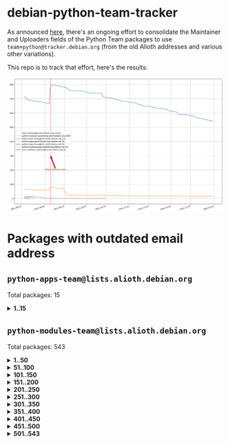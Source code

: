 # debian-python-team-tracker



As announced [here](https://lists.debian.org/debian-python/2021/08/msg00006.html), there's an ongoing effort to consolidate the Maintainer and Uploaders fields of the Python Team packages to use `team+python@tracker.debian.org` (from the old Alioth addresses and various other variations).



This repo is to track that effort, here's the results:



![Python team emails](images/python_team_emails.svg)


# Packages with outdated email address

## `python-apps-team@lists.alioth.debian.org`
Total packages: 15
<details>
<summary><b>1..15</b></summary>


| # | Package | Version |
| --- | --- | --- |
| 1 | [ctop](https://tracker.debian.org/ctop) | 1.0.0-2.1 |
| 2 | [db2twitter](https://tracker.debian.org/db2twitter) | 0.6-1.1 |
| 3 | [dodgy](https://tracker.debian.org/dodgy) | 0.1.9-3 |
| 4 | [etm](https://tracker.debian.org/etm) | 3.2.30-1.1 |
| 5 | [firmware-microbit-micropython](https://tracker.debian.org/firmware-microbit-micropython) | 1.0.1-2 |
| 6 | [freealchemist](https://tracker.debian.org/freealchemist) | 0.5-1.1 |
| 7 | [kanboard-cli](https://tracker.debian.org/kanboard-cli) | 0.0.2-1.1 |
| 8 | [lightyears](https://tracker.debian.org/lightyears) | 1.4-2 |
| 9 | [pipenv](https://tracker.debian.org/pipenv) | 11.9.0-1.1 |
| 10 | [prospector](https://tracker.debian.org/prospector) | 1.1.7-2 |
| 11 | [pybik](https://tracker.debian.org/pybik) | 3.0-3.1 |
| 12 | [retweet](https://tracker.debian.org/retweet) | 0.10-1.1 |
| 13 | [sen](https://tracker.debian.org/sen) | 0.6.1-0.1 |
| 14 | [sinntp](https://tracker.debian.org/sinntp) | 1.6-1.2 |
| 15 | [smem](https://tracker.debian.org/smem) | 1.5-1.1 |
</details>

## `python-modules-team@lists.alioth.debian.org`
Total packages: 543
<details>
<summary><b>1..50</b></summary>


| # | Package | Version |
| --- | --- | --- |
| 1 | [anorack](https://tracker.debian.org/anorack) | 0.2.7-1 |
| 2 | [anosql](https://tracker.debian.org/anosql) | 1.0.1-1 |
| 3 | [appdirs](https://tracker.debian.org/appdirs) | 1.4.4-1 |
| 4 | [asn1crypto](https://tracker.debian.org/asn1crypto) | 1.4.0-1 |
| 5 | [astral](https://tracker.debian.org/astral) | 1.6.1-2 |
| 6 | [authres](https://tracker.debian.org/authres) | 1.2.0-2 |
| 7 | [automat](https://tracker.debian.org/automat) | 20.2.0-1 |
| 8 | [azure-cosmos-table-python](https://tracker.debian.org/azure-cosmos-table-python) | 1.0.5+git20191025-5 |
| 9 | [bdist-nsi](https://tracker.debian.org/bdist-nsi) | 0.1.5-2 |
| 10 | [bernhard](https://tracker.debian.org/bernhard) | 0.2.6-2 |
| 11 | [betamax](https://tracker.debian.org/betamax) | 0.8.1-2 |
| 12 | [bibtexparser](https://tracker.debian.org/bibtexparser) | 1.1.0+ds-3 |
| 13 | [binaryornot](https://tracker.debian.org/binaryornot) | 0.4.4+dfsg-4 |
| 14 | [bitstruct](https://tracker.debian.org/bitstruct) | 8.9.0-1 |
| 15 | [case](https://tracker.debian.org/case) | 1.5.3+dfsg-3 |
| 16 | [cerealizer](https://tracker.debian.org/cerealizer) | 0.8.1-3 |
| 17 | [chardet](https://tracker.debian.org/chardet) | 4.0.0-1 |
| 18 | [chargebee-python](https://tracker.debian.org/chargebee-python) | 1.6.6-1 |
| 19 | [codicefiscale](https://tracker.debian.org/codicefiscale) | 0.9+ds0-2 |
| 20 | [colorclass](https://tracker.debian.org/colorclass) | 2.2.0-2.2 |
| 21 | [colorspacious](https://tracker.debian.org/colorspacious) | 1.1.2-2 |
| 22 | [commonmark](https://tracker.debian.org/commonmark) | 0.9.1-3 |
| 23 | [constantly](https://tracker.debian.org/constantly) | 15.1.0-2 |
| 24 | [contextlib2](https://tracker.debian.org/contextlib2) | 0.6.0.post1-1 |
| 25 | [cookiecutter](https://tracker.debian.org/cookiecutter) | 1.7.3-1 |
| 26 | [coreapi](https://tracker.debian.org/coreapi) | 2.3.3-4 |
| 27 | [coreschema](https://tracker.debian.org/coreschema) | 0.0.4-3 |
| 28 | [cov-core](https://tracker.debian.org/cov-core) | 1.15.0-3 |
| 29 | [cppy](https://tracker.debian.org/cppy) | 1.1.0-2 |
| 30 | [cram](https://tracker.debian.org/cram) | 0.7-4 |
| 31 | [cssutils](https://tracker.debian.org/cssutils) | 1.0.2-3 |
| 32 | [d2to1](https://tracker.debian.org/d2to1) | 0.2.12-2 |
| 33 | [deap](https://tracker.debian.org/deap) | 1.3.1-2 |
| 34 | [debiancontributors](https://tracker.debian.org/debiancontributors) | 0.7.8-2 |
| 35 | [devpi-common](https://tracker.debian.org/devpi-common) | 3.2.2-1.1 |
| 36 | [django-ajax-selects](https://tracker.debian.org/django-ajax-selects) | 1.7.0-3 |
| 37 | [django-bitfield](https://tracker.debian.org/django-bitfield) | 1.9.6-2 |
| 38 | [django-dirtyfields](https://tracker.debian.org/django-dirtyfields) | 1.3.1-2 |
| 39 | [django-downloadview](https://tracker.debian.org/django-downloadview) | 2.1.1-1 |
| 40 | [django-environ](https://tracker.debian.org/django-environ) | 0.4.4-2 |
| 41 | [django-filter](https://tracker.debian.org/django-filter) | 2.4.0-1 |
| 42 | [django-hvad](https://tracker.debian.org/django-hvad) | 1.8.0-1.1 |
| 43 | [django-js-reverse](https://tracker.debian.org/django-js-reverse) | 0.7.3-1.1 |
| 44 | [django-macaddress](https://tracker.debian.org/django-macaddress) | 1.5.0-2 |
| 45 | [django-markupfield](https://tracker.debian.org/django-markupfield) | 2.0.0-1 |
| 46 | [django-memoize](https://tracker.debian.org/django-memoize) | 2.2.0+dfsg-1 |
| 47 | [django-nose](https://tracker.debian.org/django-nose) | 1.4.6-2.1 |
| 48 | [django-notification](https://tracker.debian.org/django-notification) | 1.2.0-3 |
| 49 | [django-pagination](https://tracker.debian.org/django-pagination) | 1.0.7-4 |
| 50 | [django-paintstore](https://tracker.debian.org/django-paintstore) | 0.2-4 |
</details>
<details>
<summary><b>51..100</b></summary>

| # | Package | Version |
| --- | --- | --- |
| 51 | [django-picklefield](https://tracker.debian.org/django-picklefield) | 3.0.1-1 |
| 52 | [django-pipeline](https://tracker.debian.org/django-pipeline) | 1.6.14-3 |
| 53 | [django-q](https://tracker.debian.org/django-q) | 1.2.1-1 |
| 54 | [django-recurrence](https://tracker.debian.org/django-recurrence) | 1.10.3-1 |
| 55 | [django-simple-redis-admin](https://tracker.debian.org/django-simple-redis-admin) | 1.4.0-2 |
| 56 | [django-stronghold](https://tracker.debian.org/django-stronghold) | 0.3.0+debian-2 |
| 57 | [django-webpack-loader](https://tracker.debian.org/django-webpack-loader) | 0.6.0-2 |
| 58 | [django-websocket-redis](https://tracker.debian.org/django-websocket-redis) | 0.4.7-2 |
| 59 | [django-wkhtmltopdf](https://tracker.debian.org/django-wkhtmltopdf) | 3.3.0-1 |
| 60 | [django-xmlrpc](https://tracker.debian.org/django-xmlrpc) | 0.1.8-2 |
| 61 | [djangorestframework-api-key](https://tracker.debian.org/djangorestframework-api-key) | 2.0.0-2 |
| 62 | [dkimpy](https://tracker.debian.org/dkimpy) | 1.0.5-1 |
| 63 | [dnsdiag](https://tracker.debian.org/dnsdiag) | 1.7.0-1.1 |
| 64 | [dockerpty](https://tracker.debian.org/dockerpty) | 0.4.1-2 |
| 65 | [dominate](https://tracker.debian.org/dominate) | 2.3.1-2 |
| 66 | [drf-generators](https://tracker.debian.org/drf-generators) | 0.5.0-1 |
| 67 | [elasticsearch-curator](https://tracker.debian.org/elasticsearch-curator) | 5.8.1-1 |
| 68 | [enum34](https://tracker.debian.org/enum34) | 1.1.6-4 |
| 69 | [enzyme](https://tracker.debian.org/enzyme) | 0.4.1-2 |
| 70 | [exam](https://tracker.debian.org/exam) | 0.10.5-3 |
| 71 | [factory-boy](https://tracker.debian.org/factory-boy) | 2.11.1-3 |
| 72 | [faker](https://tracker.debian.org/faker) | 0.9.3-0.1 |
| 73 | [fakesleep](https://tracker.debian.org/fakesleep) | 0.1-2 |
| 74 | [fastchunking](https://tracker.debian.org/fastchunking) | 0.0.3-2 |
| 75 | [feedgenerator](https://tracker.debian.org/feedgenerator) | 1.9-2 |
| 76 | [flake8-polyfill](https://tracker.debian.org/flake8-polyfill) | 1.0.2-2 |
| 77 | [flask-api](https://tracker.debian.org/flask-api) | 1.1+dfsg-1.1 |
| 78 | [flask-babelex](https://tracker.debian.org/flask-babelex) | 0.9.4-1 |
| 79 | [flask-bcrypt](https://tracker.debian.org/flask-bcrypt) | 0.7.1-2 |
| 80 | [flask-compress](https://tracker.debian.org/flask-compress) | 1.4.0-3 |
| 81 | [flask-gravatar](https://tracker.debian.org/flask-gravatar) | 0.4.2-2 |
| 82 | [flask-htmlmin](https://tracker.debian.org/flask-htmlmin) | 1.3.2-2 |
| 83 | [flask-ldapconn](https://tracker.debian.org/flask-ldapconn) | 0.7.2-1.1 |
| 84 | [flask-limiter](https://tracker.debian.org/flask-limiter) | 1.0.1-2 |
| 85 | [flask-login](https://tracker.debian.org/flask-login) | 0.5.0-1 |
| 86 | [flask-mail](https://tracker.debian.org/flask-mail) | 0.9.1+dfsg1-1.1 |
| 87 | [flask-mongoengine](https://tracker.debian.org/flask-mongoengine) | 0.9.3-4 |
| 88 | [flask-multistatic](https://tracker.debian.org/flask-multistatic) | 1.0-2 |
| 89 | [flask-script](https://tracker.debian.org/flask-script) | 2.0.6-2 |
| 90 | [flask-silk](https://tracker.debian.org/flask-silk) | 0.2-18 |
| 91 | [flask-wtf](https://tracker.debian.org/flask-wtf) | 0.14.3-1 |
| 92 | [flufl.bounce](https://tracker.debian.org/flufl.bounce) | 3.0.1-1 |
| 93 | [flufl.enum](https://tracker.debian.org/flufl.enum) | 4.1.1-3 |
| 94 | [flufl.i18n](https://tracker.debian.org/flufl.i18n) | 3.0.1-1 |
| 95 | [flufl.lock](https://tracker.debian.org/flufl.lock) | 5.0.1-1 |
| 96 | [flufl.password](https://tracker.debian.org/flufl.password) | 1.3-3 |
| 97 | [flufl.testing](https://tracker.debian.org/flufl.testing) | 0.7-2 |
| 98 | [gerritlib](https://tracker.debian.org/gerritlib) | 0.8.0-2 |
| 99 | [gmplot](https://tracker.debian.org/gmplot) | 1.2.0-2 |
| 100 | [gtextfsm](https://tracker.debian.org/gtextfsm) | 1.1.0-2 |
</details>
<details>
<summary><b>101..150</b></summary>

| # | Package | Version |
| --- | --- | --- |
| 101 | [gtts](https://tracker.debian.org/gtts) | 2.0.3-1 |
| 102 | [gtts-token](https://tracker.debian.org/gtts-token) | 1.1.3-1 |
| 103 | [guzzle-sphinx-theme](https://tracker.debian.org/guzzle-sphinx-theme) | 0.7.11-5 |
| 104 | [hachoir](https://tracker.debian.org/hachoir) | 3.1.0+dfsg-3 |
| 105 | [haproxy-log-analysis](https://tracker.debian.org/haproxy-log-analysis) | 2.0~b0-2 |
| 106 | [heapdict](https://tracker.debian.org/heapdict) | 1.0.1-1 |
| 107 | [hiro](https://tracker.debian.org/hiro) | 0.5-2 |
| 108 | [hypothesis-auto](https://tracker.debian.org/hypothesis-auto) | 1.1.4-2 |
| 109 | [importmagic](https://tracker.debian.org/importmagic) | 0.1.7-2 |
| 110 | [inflection](https://tracker.debian.org/inflection) | 0.3.1-2 |
| 111 | [jpylyzer](https://tracker.debian.org/jpylyzer) | 2.0.0-3 |
| 112 | [json-tricks](https://tracker.debian.org/json-tricks) | 3.11.0-2 |
| 113 | [jsonhyperschema-codec](https://tracker.debian.org/jsonhyperschema-codec) | 1.0.3-2 |
| 114 | [junos-eznc](https://tracker.debian.org/junos-eznc) | 2.1.7-3 |
| 115 | [jupyter-sphinx-theme](https://tracker.debian.org/jupyter-sphinx-theme) | 0.0.6+ds1-10 |
| 116 | [kitchen](https://tracker.debian.org/kitchen) | 1.2.6-2 |
| 117 | [kivy](https://tracker.debian.org/kivy) | 1.11.0-2 |
| 118 | [lazr.delegates](https://tracker.debian.org/lazr.delegates) | 2.0.3-2 |
| 119 | [lazr.smtptest](https://tracker.debian.org/lazr.smtptest) | 2.0.3-2 |
| 120 | [lexicon](https://tracker.debian.org/lexicon) | 3.3.17-1 |
| 121 | [libthumbor](https://tracker.debian.org/libthumbor) | 1.3.3-2 |
| 122 | [logilab-constraint](https://tracker.debian.org/logilab-constraint) | 0.6.0-2 |
| 123 | [mako](https://tracker.debian.org/mako) | 1.1.3+ds1-2 |
| 124 | [manuel](https://tracker.debian.org/manuel) | 1.10.1-2 |
| 125 | [mercurial-extension-utils](https://tracker.debian.org/mercurial-extension-utils) | 1.5.1-3 |
| 126 | [mercurial-keyring](https://tracker.debian.org/mercurial-keyring) | 1.3.1-3 |
| 127 | [milksnake](https://tracker.debian.org/milksnake) | 0.1.5-1 |
| 128 | [mimerender](https://tracker.debian.org/mimerender) | 0.6.0-2 |
| 129 | [mmllib](https://tracker.debian.org/mmllib) | 0.3.0.post1-2 |
| 130 | [mockldap](https://tracker.debian.org/mockldap) | 0.3.0-4 |
| 131 | [modernize](https://tracker.debian.org/modernize) | 0.7-2 |
| 132 | [moksha.common](https://tracker.debian.org/moksha.common) | 1.2.5-4 |
| 133 | [mrtparse](https://tracker.debian.org/mrtparse) | 1.6-2 |
| 134 | [musicbrainzngs](https://tracker.debian.org/musicbrainzngs) | 0.7.1-2 |
| 135 | [mutagen](https://tracker.debian.org/mutagen) | 1.45.1-2 |
| 136 | [mwic](https://tracker.debian.org/mwic) | 0.7.8-1 |
| 137 | [mysql-connector-python](https://tracker.debian.org/mysql-connector-python) | 8.0.15-2 |
| 138 | [nb2plots](https://tracker.debian.org/nb2plots) | 0.6-2 |
| 139 | [netmiko](https://tracker.debian.org/netmiko) | 2.4.2-1 |
| 140 | [networkx](https://tracker.debian.org/networkx) | 2.5+ds-2 |
| 141 | [nose2](https://tracker.debian.org/nose2) | 0.9.2-1 |
| 142 | [nose2-cov](https://tracker.debian.org/nose2-cov) | 1.0a4-3 |
| 143 | [ntplib](https://tracker.debian.org/ntplib) | 0.3.3-2 |
| 144 | [numpy-stl](https://tracker.debian.org/numpy-stl) | 2.9.0-1 |
| 145 | [numpydoc](https://tracker.debian.org/numpydoc) | 1.1.0-3 |
| 146 | [obsub](https://tracker.debian.org/obsub) | 0.2-4 |
| 147 | [okasha](https://tracker.debian.org/okasha) | 0.2.4-4 |
| 148 | [overpass](https://tracker.debian.org/overpass) | 0.7-1 |
| 149 | [pastescript](https://tracker.debian.org/pastescript) | 2.0.2-4 |
| 150 | [pep8](https://tracker.debian.org/pep8) | 1.7.1-9 |
</details>
<details>
<summary><b>151..200</b></summary>

| # | Package | Version |
| --- | --- | --- |
| 151 | [pep8-naming](https://tracker.debian.org/pep8-naming) | 0.10.0-1 |
| 152 | [pg8000](https://tracker.debian.org/pg8000) | 1.10.6-2 |
| 153 | [pidcat](https://tracker.debian.org/pidcat) | 2.1.0-4 |
| 154 | [pilkit](https://tracker.debian.org/pilkit) | 2.0-3 |
| 155 | [plastex](https://tracker.debian.org/plastex) | 2.1-2 |
| 156 | [portio](https://tracker.debian.org/portio) | 0.5-4 |
| 157 | [power](https://tracker.debian.org/power) | 1.4+dfsg-4 |
| 158 | [pprintpp](https://tracker.debian.org/pprintpp) | 0.4.0-2 |
| 159 | [preggy](https://tracker.debian.org/preggy) | 1.4.4-1 |
| 160 | [prettytable](https://tracker.debian.org/prettytable) | 0.7.2-5 |
| 161 | [ptable](https://tracker.debian.org/ptable) | 0.9.2-2 |
| 162 | [py-radix](https://tracker.debian.org/py-radix) | 0.10.0-3 |
| 163 | [py3dns](https://tracker.debian.org/py3dns) | 3.2.1-1 |
| 164 | [pyasn1](https://tracker.debian.org/pyasn1) | 0.4.8-1 |
| 165 | [pybindgen](https://tracker.debian.org/pybindgen) | 0.20.0+dfsg1-2 |
| 166 | [pycallgraph](https://tracker.debian.org/pycallgraph) | 1.1.3-1.2 |
| 167 | [pyclamd](https://tracker.debian.org/pyclamd) | 0.4.0-2 |
| 168 | [pycodestyle](https://tracker.debian.org/pycodestyle) | 2.6.0-1 |
| 169 | [pycxx](https://tracker.debian.org/pycxx) | 7.1.4-0.2 |
| 170 | [pydbus](https://tracker.debian.org/pydbus) | 0.6.0-4 |
| 171 | [pydenticon](https://tracker.debian.org/pydenticon) | 0.3.1-2 |
| 172 | [pydispatcher](https://tracker.debian.org/pydispatcher) | 2.0.5-2 |
| 173 | [pydle](https://tracker.debian.org/pydle) | 0.9.4-2 |
| 174 | [pyeapi](https://tracker.debian.org/pyeapi) | 0.8.1-2 |
| 175 | [pyee](https://tracker.debian.org/pyee) | 7.0.2-1 |
| 176 | [pyenchant](https://tracker.debian.org/pyenchant) | 3.2.0-1 |
| 177 | [pyfg](https://tracker.debian.org/pyfg) | 0.50-2 |
| 178 | [pyfiglet](https://tracker.debian.org/pyfiglet) | 0.8.0+dfsg-1 |
| 179 | [pyfribidi](https://tracker.debian.org/pyfribidi) | 0.12.0+repack-7 |
| 180 | [pygeoif](https://tracker.debian.org/pygeoif) | 0.7-2 |
| 181 | [pygtail](https://tracker.debian.org/pygtail) | 0.6.1-2 |
| 182 | [pygtkspellcheck](https://tracker.debian.org/pygtkspellcheck) | 4.0.5-2 |
| 183 | [pyinotify](https://tracker.debian.org/pyinotify) | 0.9.6-1.3 |
| 184 | [pyiosxr](https://tracker.debian.org/pyiosxr) | 0.52-1.1 |
| 185 | [pyjavaproperties](https://tracker.debian.org/pyjavaproperties) | 0.7-2 |
| 186 | [pyjokes](https://tracker.debian.org/pyjokes) | 0.5.0-3 |
| 187 | [pykcs11](https://tracker.debian.org/pykcs11) | 1.5.10-1 |
| 188 | [pylama](https://tracker.debian.org/pylama) | 7.4.3-3 |
| 189 | [pylibmc](https://tracker.debian.org/pylibmc) | 1.5.2-3 |
| 190 | [pylint-celery](https://tracker.debian.org/pylint-celery) | 0.3-5 |
| 191 | [pylint-common](https://tracker.debian.org/pylint-common) | 0.2.5-4 |
| 192 | [pylint-django](https://tracker.debian.org/pylint-django) | 2.0.13-1 |
| 193 | [pylint-flask](https://tracker.debian.org/pylint-flask) | 0.5-4 |
| 194 | [pylint-plugin-utils](https://tracker.debian.org/pylint-plugin-utils) | 0.6-1 |
| 195 | [pymacs](https://tracker.debian.org/pymacs) | 0.25-3 |
| 196 | [pymodbus](https://tracker.debian.org/pymodbus) | 2.1.0+dfsg-2 |
| 197 | [pynag](https://tracker.debian.org/pynag) | 1.1.2+dfsg-2 |
| 198 | [pynliner](https://tracker.debian.org/pynliner) | 0.8.0-2 |
| 199 | [pyopengl](https://tracker.debian.org/pyopengl) | 3.1.5+dfsg-1 |
| 200 | [pyparsing](https://tracker.debian.org/pyparsing) | 2.4.7-1 |
</details>
<details>
<summary><b>201..250</b></summary>

| # | Package | Version |
| --- | --- | --- |
| 201 | [pyprind](https://tracker.debian.org/pyprind) | 2.11.2-2 |
| 202 | [pyquery](https://tracker.debian.org/pyquery) | 1.2.9-4 |
| 203 | [pyrad](https://tracker.debian.org/pyrad) | 2.1-2 |
| 204 | [pyrsistent](https://tracker.debian.org/pyrsistent) | 0.15.5-1 |
| 205 | [pysimplesoap](https://tracker.debian.org/pysimplesoap) | 1.16.2-3 |
| 206 | [pysmi](https://tracker.debian.org/pysmi) | 0.3.2-2 |
| 207 | [pysodium](https://tracker.debian.org/pysodium) | 0.7.0-2 |
| 208 | [pyspf](https://tracker.debian.org/pyspf) | 2.0.14-2 |
| 209 | [pysrt](https://tracker.debian.org/pysrt) | 1.0.1-2 |
| 210 | [pyssim](https://tracker.debian.org/pyssim) | 0.2-2 |
| 211 | [pytaglib](https://tracker.debian.org/pytaglib) | 0.3.6+dfsg-2 |
| 212 | [pytds](https://tracker.debian.org/pytds) | 1.10.0-1 |
| 213 | [pytest-arraydiff](https://tracker.debian.org/pytest-arraydiff) | 0.3-1 |
| 214 | [pytest-bdd](https://tracker.debian.org/pytest-bdd) | 3.2.1-1 |
| 215 | [pytest-cookies](https://tracker.debian.org/pytest-cookies) | 0.4.0-1 |
| 216 | [pytest-django](https://tracker.debian.org/pytest-django) | 3.5.1-1 |
| 217 | [pytest-expect](https://tracker.debian.org/pytest-expect) | 1.1.0-2 |
| 218 | [pytest-httpbin](https://tracker.debian.org/pytest-httpbin) | 1.0.0-2 |
| 219 | [pytest-instafail](https://tracker.debian.org/pytest-instafail) | 0.4.2-1 |
| 220 | [pytest-remotedata](https://tracker.debian.org/pytest-remotedata) | 0.3.2-1 |
| 221 | [pytest-runner](https://tracker.debian.org/pytest-runner) | 2.11.1-1.2 |
| 222 | [pytest-sugar](https://tracker.debian.org/pytest-sugar) | 0.9.4-1 |
| 223 | [pytest-tornado](https://tracker.debian.org/pytest-tornado) | 0.8.1-1 |
| 224 | [pytest-vcr](https://tracker.debian.org/pytest-vcr) | 1.0.2-2 |
| 225 | [python-activipy](https://tracker.debian.org/python-activipy) | 0.1-7 |
| 226 | [python-adal](https://tracker.debian.org/python-adal) | 1.2.2-1 |
| 227 | [python-aiohttp-session](https://tracker.debian.org/python-aiohttp-session) | 2.9.0-2 |
| 228 | [python-aioinflux](https://tracker.debian.org/python-aioinflux) | 0.9.0-2 |
| 229 | [python-aiomeasures](https://tracker.debian.org/python-aiomeasures) | 0.5.14-3 |
| 230 | [python-amqplib](https://tracker.debian.org/python-amqplib) | 1.0.2-2 |
| 231 | [python-apptools](https://tracker.debian.org/python-apptools) | 4.5.0-1.1 |
| 232 | [python-aptly](https://tracker.debian.org/python-aptly) | 0.12.10-2 |
| 233 | [python-args](https://tracker.debian.org/python-args) | 0.1.0-3 |
| 234 | [python-arpy](https://tracker.debian.org/python-arpy) | 1.1.1-4 |
| 235 | [python-astor](https://tracker.debian.org/python-astor) | 0.8.1-1 |
| 236 | [python-base58](https://tracker.debian.org/python-base58) | 1.0.3-1.1 |
| 237 | [python-bcdoc](https://tracker.debian.org/python-bcdoc) | 0.16.0-2 |
| 238 | [python-bioblend](https://tracker.debian.org/python-bioblend) | 0.7.0-3 |
| 239 | [python-bitbucket-api](https://tracker.debian.org/python-bitbucket-api) | 0.5.0-3 |
| 240 | [python-box](https://tracker.debian.org/python-box) | 3.4.6-2 |
| 241 | [python-btrees](https://tracker.debian.org/python-btrees) | 4.3.1-2 |
| 242 | [python-cachecontrol](https://tracker.debian.org/python-cachecontrol) | 0.12.6-1 |
| 243 | [python-can](https://tracker.debian.org/python-can) | 3.3.2.final~github-2 |
| 244 | [python-cement](https://tracker.debian.org/python-cement) | 2.10.0-2 |
| 245 | [python-cerberus](https://tracker.debian.org/python-cerberus) | 1.3.2-1 |
| 246 | [python-click-log](https://tracker.debian.org/python-click-log) | 0.2.1-2 |
| 247 | [python-clint](https://tracker.debian.org/python-clint) | 0.5.1-3 |
| 248 | [python-cluster](https://tracker.debian.org/python-cluster) | 1.3.3-3 |
| 249 | [python-cmarkgfm](https://tracker.debian.org/python-cmarkgfm) | 0.4.2-1 |
| 250 | [python-coloredlogs](https://tracker.debian.org/python-coloredlogs) | 7.3-2 |
</details>
<details>
<summary><b>251..300</b></summary>

| # | Package | Version |
| --- | --- | --- |
| 251 | [python-colour](https://tracker.debian.org/python-colour) | 0.1.5-2 |
| 252 | [python-consul](https://tracker.debian.org/python-consul) | 0.7.1-1.1 |
| 253 | [python-cookies](https://tracker.debian.org/python-cookies) | 2.2.1-3 |
| 254 | [python-cpuinfo](https://tracker.debian.org/python-cpuinfo) | 5.0.0-2 |
| 255 | [python-crcmod](https://tracker.debian.org/python-crcmod) | 1.7+dfsg-2 |
| 256 | [python-cs](https://tracker.debian.org/python-cs) | 2.7.1-1 |
| 257 | [python-dbfread](https://tracker.debian.org/python-dbfread) | 2.0.7-3 |
| 258 | [python-decorator](https://tracker.debian.org/python-decorator) | 4.4.2-2 |
| 259 | [python-demjson](https://tracker.debian.org/python-demjson) | 2.2.4-5 |
| 260 | [python-diaspy](https://tracker.debian.org/python-diaspy) | 0.6.0-2 |
| 261 | [python-dict2xml](https://tracker.debian.org/python-dict2xml) | 1.7.0-1 |
| 262 | [python-dictobj](https://tracker.debian.org/python-dictobj) | 0.4-4 |
| 263 | [python-distro](https://tracker.debian.org/python-distro) | 1.5.0-1 |
| 264 | [python-distutils-extra](https://tracker.debian.org/python-distutils-extra) | 2.45 |
| 265 | [python-django-casclient](https://tracker.debian.org/python-django-casclient) | 1.5.3-1 |
| 266 | [python-django-dbconn-retry](https://tracker.debian.org/python-django-dbconn-retry) | 0.1.5-1.1 |
| 267 | [python-django-etcd-settings](https://tracker.debian.org/python-django-etcd-settings) | 0.1.13+dfsg-3 |
| 268 | [python-django-gravatar2](https://tracker.debian.org/python-django-gravatar2) | 1.4.4-2 |
| 269 | [python-django-jsonfield](https://tracker.debian.org/python-django-jsonfield) | 1.4.0-2 |
| 270 | [python-django-push-notifications](https://tracker.debian.org/python-django-push-notifications) | 1.4.1-1 |
| 271 | [python-django-simple-history](https://tracker.debian.org/python-django-simple-history) | 2.7.0-1.1 |
| 272 | [python-django-split-settings](https://tracker.debian.org/python-django-split-settings) | 0.3.0-2 |
| 273 | [python-doubleratchet](https://tracker.debian.org/python-doubleratchet) | 0.6.0-2 |
| 274 | [python-dpkt](https://tracker.debian.org/python-dpkt) | 1.9.2-2 |
| 275 | [python-easywebdav](https://tracker.debian.org/python-easywebdav) | 1.2.0-8 |
| 276 | [python-envisage](https://tracker.debian.org/python-envisage) | 4.9.0-2.1 |
| 277 | [python-envparse](https://tracker.debian.org/python-envparse) | 0.2.0-2 |
| 278 | [python-envs](https://tracker.debian.org/python-envs) | 1.2.6-1.1 |
| 279 | [python-epc](https://tracker.debian.org/python-epc) | 0.0.5-3 |
| 280 | [python-etcd](https://tracker.debian.org/python-etcd) | 0.4.5-2 |
| 281 | [python-ethtool](https://tracker.debian.org/python-ethtool) | 0.14-3 |
| 282 | [python-ewmh](https://tracker.debian.org/python-ewmh) | 0.1.6-2 |
| 283 | [python-exotel](https://tracker.debian.org/python-exotel) | 0.1.5-2 |
| 284 | [python-feather-format](https://tracker.debian.org/python-feather-format) | 0.3.1+dfsg1-4 |
| 285 | [python-flaky](https://tracker.debian.org/python-flaky) | 3.7.0-1 |
| 286 | [python-flask-marshmallow](https://tracker.debian.org/python-flask-marshmallow) | 0.10.1-4 |
| 287 | [python-flask-seeder](https://tracker.debian.org/python-flask-seeder) | 0.1~a2-2 |
| 288 | [python-genty](https://tracker.debian.org/python-genty) | 1.3.2-1 |
| 289 | [python-geoip](https://tracker.debian.org/python-geoip) | 1.3.2-3 |
| 290 | [python-geoip2](https://tracker.debian.org/python-geoip2) | 2.9.0+dfsg1-2 |
| 291 | [python-gflags](https://tracker.debian.org/python-gflags) | 1.5.1-7 |
| 292 | [python-glob2](https://tracker.debian.org/python-glob2) | 0.5-3 |
| 293 | [python-hashids](https://tracker.debian.org/python-hashids) | 1.3.1-1 |
| 294 | [python-hidapi](https://tracker.debian.org/python-hidapi) | 0.9.0.post3-2 |
| 295 | [python-hiredis](https://tracker.debian.org/python-hiredis) | 1.0.1-1 |
| 296 | [python-hpilo](https://tracker.debian.org/python-hpilo) | 4.3-3 |
| 297 | [python-html2text](https://tracker.debian.org/python-html2text) | 2020.1.16-1 |
| 298 | [python-http-parser](https://tracker.debian.org/python-http-parser) | 0.9.0-1 |
| 299 | [python-httptools](https://tracker.debian.org/python-httptools) | 0.1.1-1 |
| 300 | [python-icalendar](https://tracker.debian.org/python-icalendar) | 4.0.3-4 |
</details>
<details>
<summary><b>301..350</b></summary>

| # | Package | Version |
| --- | --- | --- |
| 301 | [python-idna](https://tracker.debian.org/python-idna) | 2.10-1 |
| 302 | [python-iniparse](https://tracker.debian.org/python-iniparse) | 0.4-3 |
| 303 | [python-ipaddr](https://tracker.debian.org/python-ipaddr) | 2.2.0-4 |
| 304 | [python-ipaddress](https://tracker.debian.org/python-ipaddress) | 1.0.23-1 |
| 305 | [python-ipfix](https://tracker.debian.org/python-ipfix) | 0.9.7-2 |
| 306 | [python-irodsclient](https://tracker.debian.org/python-irodsclient) | 0.8.1-2 |
| 307 | [python-isc-dhcp-leases](https://tracker.debian.org/python-isc-dhcp-leases) | 0.9.1-2 |
| 308 | [python-iso3166](https://tracker.debian.org/python-iso3166) | 0.8.git20170319-2 |
| 309 | [python-isoweek](https://tracker.debian.org/python-isoweek) | 1.3.3-3 |
| 310 | [python-jmespath](https://tracker.debian.org/python-jmespath) | 0.10.0-1 |
| 311 | [python-jsonrpc](https://tracker.debian.org/python-jsonrpc) | 1.13.0-1 |
| 312 | [python-junit-xml](https://tracker.debian.org/python-junit-xml) | 1.9-1 |
| 313 | [python-kanboard](https://tracker.debian.org/python-kanboard) | 1.0.1-1.1 |
| 314 | [python-langdetect](https://tracker.debian.org/python-langdetect) | 1.0.7-4 |
| 315 | [python-ldap](https://tracker.debian.org/python-ldap) | 3.2.0-4 |
| 316 | [python-ldapdomaindump](https://tracker.debian.org/python-ldapdomaindump) | 0.9.3-1 |
| 317 | [python-libguess](https://tracker.debian.org/python-libguess) | 1.1-4 |
| 318 | [python-logfury](https://tracker.debian.org/python-logfury) | 0.1.2-4 |
| 319 | [python-lupa](https://tracker.debian.org/python-lupa) | 1.9+dfsg-1 |
| 320 | [python-mailer](https://tracker.debian.org/python-mailer) | 0.8.1-4 |
| 321 | [python-mastodon](https://tracker.debian.org/python-mastodon) | 1.5.1-1 |
| 322 | [python-mccabe](https://tracker.debian.org/python-mccabe) | 0.6.1-3 |
| 323 | [python-measurement](https://tracker.debian.org/python-measurement) | 2.0.1-2 |
| 324 | [python-meld3](https://tracker.debian.org/python-meld3) | 1.0.2-3 |
| 325 | [python-mnemonic](https://tracker.debian.org/python-mnemonic) | 0.19-1 |
| 326 | [python-model-mommy](https://tracker.debian.org/python-model-mommy) | 1.6.0-2 |
| 327 | [python-morris](https://tracker.debian.org/python-morris) | 1.2-2 |
| 328 | [python-mpegdash](https://tracker.debian.org/python-mpegdash) | 0.2.0-1 |
| 329 | [python-msrestazure](https://tracker.debian.org/python-msrestazure) | 0.6.2-1 |
| 330 | [python-multidict](https://tracker.debian.org/python-multidict) | 5.1.0-1 |
| 331 | [python-munch](https://tracker.debian.org/python-munch) | 2.3.2-2 |
| 332 | [python-murmurhash](https://tracker.debian.org/python-murmurhash) | 1.0.2-1 |
| 333 | [python-nacl](https://tracker.debian.org/python-nacl) | 1.4.0-1 |
| 334 | [python-nine](https://tracker.debian.org/python-nine) | 1.1.0-1 |
| 335 | [python-noise](https://tracker.debian.org/python-noise) | 1.2.3-3 |
| 336 | [python-notify2](https://tracker.debian.org/python-notify2) | 0.3-4 |
| 337 | [python-ntlm-auth](https://tracker.debian.org/python-ntlm-auth) | 1.4.0-1 |
| 338 | [python-oauth](https://tracker.debian.org/python-oauth) | 1.0.1-6 |
| 339 | [python-offtrac](https://tracker.debian.org/python-offtrac) | 0.1.0-2.1 |
| 340 | [python-opcua](https://tracker.debian.org/python-opcua) | 0.98.11-1 |
| 341 | [python-openid-cla](https://tracker.debian.org/python-openid-cla) | 1.2-2 |
| 342 | [python-openid-teams](https://tracker.debian.org/python-openid-teams) | 1.2-2 |
| 343 | [python-openidc-client](https://tracker.debian.org/python-openidc-client) | 0.6.0-1.1 |
| 344 | [python-opentimestamps](https://tracker.debian.org/python-opentimestamps) | 0.4.1-1 |
| 345 | [python-padme](https://tracker.debian.org/python-padme) | 1.1.1-3 |
| 346 | [python-pampy](https://tracker.debian.org/python-pampy) | 1.8.4-2 |
| 347 | [python-path-and-address](https://tracker.debian.org/python-path-and-address) | 2.0.1-2 |
| 348 | [python-pathtools](https://tracker.debian.org/python-pathtools) | 0.1.2-4 |
| 349 | [python-paypal](https://tracker.debian.org/python-paypal) | 1.2.5-3 |
| 350 | [python-peakutils](https://tracker.debian.org/python-peakutils) | 1.3.3+ds-2 |
</details>
<details>
<summary><b>351..400</b></summary>

| # | Package | Version |
| --- | --- | --- |
| 351 | [python-pem](https://tracker.debian.org/python-pem) | 19.1.0-1 |
| 352 | [python-persistent](https://tracker.debian.org/python-persistent) | 4.6.4-0.2 |
| 353 | [python-pex](https://tracker.debian.org/python-pex) | 1.1.14-3.1 |
| 354 | [python-pgpdump](https://tracker.debian.org/python-pgpdump) | 1.5-2 |
| 355 | [python-pgspecial](https://tracker.debian.org/python-pgspecial) | 1.11.10+dfsg1-1 |
| 356 | [python-phonenumbers](https://tracker.debian.org/python-phonenumbers) | 8.12.1-1 |
| 357 | [python-picklable-itertools](https://tracker.debian.org/python-picklable-itertools) | 0.1.1-3 |
| 358 | [python-plaster](https://tracker.debian.org/python-plaster) | 1.0-2 |
| 359 | [python-plaster-pastedeploy](https://tracker.debian.org/python-plaster-pastedeploy) | 0.5-3 |
| 360 | [python-prctl](https://tracker.debian.org/python-prctl) | 1.7-2 |
| 361 | [python-preshed](https://tracker.debian.org/python-preshed) | 3.0.2-1 |
| 362 | [python-pretend](https://tracker.debian.org/python-pretend) | 1.0.9-1 |
| 363 | [python-prettylog](https://tracker.debian.org/python-prettylog) | 0.1.0-2 |
| 364 | [python-priority](https://tracker.debian.org/python-priority) | 1.3.0-3 |
| 365 | [python-progress](https://tracker.debian.org/python-progress) | 1.5-1 |
| 366 | [python-progressbar](https://tracker.debian.org/python-progressbar) | 2.5-2 |
| 367 | [python-pskc](https://tracker.debian.org/python-pskc) | 1.1-3 |
| 368 | [python-publicsuffix2](https://tracker.debian.org/python-publicsuffix2) | 2.20191221-2 |
| 369 | [python-py-zipkin](https://tracker.debian.org/python-py-zipkin) | 0.15.0-1.1 |
| 370 | [python-pyasn1-modules](https://tracker.debian.org/python-pyasn1-modules) | 0.2.1-1 |
| 371 | [python-pyface](https://tracker.debian.org/python-pyface) | 6.1.2-2 |
| 372 | [python-pyftpdlib](https://tracker.debian.org/python-pyftpdlib) | 1.5.4-2 |
| 373 | [python-pygerrit2](https://tracker.debian.org/python-pygerrit2) | 2.0.4-2 |
| 374 | [python-pypump](https://tracker.debian.org/python-pypump) | 0.7-3 |
| 375 | [python-pysnmp4-apps](https://tracker.debian.org/python-pysnmp4-apps) | 0.3.2-2.2 |
| 376 | [python-pysnmp4-mibs](https://tracker.debian.org/python-pysnmp4-mibs) | 0.1.3-3 |
| 377 | [python-pytest-benchmark](https://tracker.debian.org/python-pytest-benchmark) | 3.2.2-2 |
| 378 | [python-pyvmomi](https://tracker.debian.org/python-pyvmomi) | 6.7.1-3 |
| 379 | [python-qtpy](https://tracker.debian.org/python-qtpy) | 1.9.0-3 |
| 380 | [python-rarfile](https://tracker.debian.org/python-rarfile) | 3.1-1 |
| 381 | [python-ratelimiter](https://tracker.debian.org/python-ratelimiter) | 1.2.0.post0-1 |
| 382 | [python-redisearch-py](https://tracker.debian.org/python-redisearch-py) | 1.0.0-1 |
| 383 | [python-releases](https://tracker.debian.org/python-releases) | 1.6.3-1 |
| 384 | [python-repoze.lru](https://tracker.debian.org/python-repoze.lru) | 0.7-2 |
| 385 | [python-repoze.sphinx.autointerface](https://tracker.debian.org/python-repoze.sphinx.autointerface) | 0.8-0.2 |
| 386 | [python-repoze.tm2](https://tracker.debian.org/python-repoze.tm2) | 2.0-2 |
| 387 | [python-requests-ntlm](https://tracker.debian.org/python-requests-ntlm) | 1.1.0-1.1 |
| 388 | [python-requirements-detector](https://tracker.debian.org/python-requirements-detector) | 0.6-2 |
| 389 | [python-restless](https://tracker.debian.org/python-restless) | 2.1.1-2 |
| 390 | [python-rpaths](https://tracker.debian.org/python-rpaths) | 0.13-1.1 |
| 391 | [python-rply](https://tracker.debian.org/python-rply) | 0.7.7-2 |
| 392 | [python-schedutils](https://tracker.debian.org/python-schedutils) | 0.6-2.1 |
| 393 | [python-schema](https://tracker.debian.org/python-schema) | 0.6.7-3 |
| 394 | [python-schroot](https://tracker.debian.org/python-schroot) | 0.4-4 |
| 395 | [python-scp](https://tracker.debian.org/python-scp) | 0.13.0-2 |
| 396 | [python-scrapy-djangoitem](https://tracker.debian.org/python-scrapy-djangoitem) | 1.1.1-4 |
| 397 | [python-scripttest](https://tracker.debian.org/python-scripttest) | 1.3-3 |
| 398 | [python-scruffy](https://tracker.debian.org/python-scruffy) | 0.3.3-2 |
| 399 | [python-sdnotify](https://tracker.debian.org/python-sdnotify) | 0.3.1-2 |
| 400 | [python-serverfiles](https://tracker.debian.org/python-serverfiles) | 0.3.0-1 |
</details>
<details>
<summary><b>401..450</b></summary>

| # | Package | Version |
| --- | --- | --- |
| 401 | [python-service-identity](https://tracker.debian.org/python-service-identity) | 18.1.0-6 |
| 402 | [python-sexpdata](https://tracker.debian.org/python-sexpdata) | 0.0.3-2 |
| 403 | [python-shade](https://tracker.debian.org/python-shade) | 1.30.0-3 |
| 404 | [python-shellescape](https://tracker.debian.org/python-shellescape) | 3.4.1-4 |
| 405 | [python-simpy](https://tracker.debian.org/python-simpy) | 2.3.1+dfsg-2 |
| 406 | [python-simpy3](https://tracker.debian.org/python-simpy3) | 3.0.11-2 |
| 407 | [python-slimmer](https://tracker.debian.org/python-slimmer) | 0.1.30-8 |
| 408 | [python-slugify](https://tracker.debian.org/python-slugify) | 4.0.0-1 |
| 409 | [python-smstrade](https://tracker.debian.org/python-smstrade) | 0.2.4-6 |
| 410 | [python-socketpool](https://tracker.debian.org/python-socketpool) | 0.5.3-5 |
| 411 | [python-sphinx-issues](https://tracker.debian.org/python-sphinx-issues) | 1.2.0-2 |
| 412 | [python-spur](https://tracker.debian.org/python-spur) | 0.3.21-1 |
| 413 | [python-srp](https://tracker.debian.org/python-srp) | 1.0.15-1 |
| 414 | [python-statsd](https://tracker.debian.org/python-statsd) | 3.3.0-2 |
| 415 | [python-stopit](https://tracker.debian.org/python-stopit) | 1.1.2-1 |
| 416 | [python-structlog](https://tracker.debian.org/python-structlog) | 20.1.0-1 |
| 417 | [python-sunlight](https://tracker.debian.org/python-sunlight) | 1.1.5-3 |
| 418 | [python-suntime](https://tracker.debian.org/python-suntime) | 1.2.5-2 |
| 419 | [python-tblib](https://tracker.debian.org/python-tblib) | 1.7.0-1 |
| 420 | [python-tempita](https://tracker.debian.org/python-tempita) | 0.5.2-6 |
| 421 | [python-test-server](https://tracker.debian.org/python-test-server) | 0.0.27-2 |
| 422 | [python-testing.common.database](https://tracker.debian.org/python-testing.common.database) | 2.0.0-2 |
| 423 | [python-testing.mysqld](https://tracker.debian.org/python-testing.mysqld) | 1.4.0-4 |
| 424 | [python-testing.postgresql](https://tracker.debian.org/python-testing.postgresql) | 1.3.0-2 |
| 425 | [python-thriftpy](https://tracker.debian.org/python-thriftpy) | 0.3.9+ds1-1 |
| 426 | [python-timeline](https://tracker.debian.org/python-timeline) | 0.0.7-2 |
| 427 | [python-tinycss](https://tracker.debian.org/python-tinycss) | 0.4-3 |
| 428 | [python-tktreectrl](https://tracker.debian.org/python-tktreectrl) | 2.0.2-3 |
| 429 | [python-toml](https://tracker.debian.org/python-toml) | 0.10.1-1 |
| 430 | [python-traits](https://tracker.debian.org/python-traits) | 5.2.0-2 |
| 431 | [python-traitsui](https://tracker.debian.org/python-traitsui) | 6.1.3-3 |
| 432 | [python-translationstring](https://tracker.debian.org/python-translationstring) | 1.4-1 |
| 433 | [python-twitter](https://tracker.debian.org/python-twitter) | 3.3-2 |
| 434 | [python-typeguard](https://tracker.debian.org/python-typeguard) | 2.2.2-1.1 |
| 435 | [python-tzlocal](https://tracker.debian.org/python-tzlocal) | 2.1-1 |
| 436 | [python-udatetime](https://tracker.debian.org/python-udatetime) | 0.0.16-4 |
| 437 | [python-unicodecsv](https://tracker.debian.org/python-unicodecsv) | 0.14.1-2 |
| 438 | [python-unidiff](https://tracker.debian.org/python-unidiff) | 0.5.5-2 |
| 439 | [python-urlobject](https://tracker.debian.org/python-urlobject) | 2.4.3-3 |
| 440 | [python-urwidtrees](https://tracker.debian.org/python-urwidtrees) | 1.0.3.dev0-1 |
| 441 | [python-utils](https://tracker.debian.org/python-utils) | 2.3.0-2 |
| 442 | [python-vagrant](https://tracker.debian.org/python-vagrant) | 0.5.15-3 |
| 443 | [python-venusian](https://tracker.debian.org/python-venusian) | 3.0.0-1 |
| 444 | [python-vobject](https://tracker.debian.org/python-vobject) | 0.9.6.1-0.2 |
| 445 | [python-webencodings](https://tracker.debian.org/python-webencodings) | 0.5.1-2 |
| 446 | [python-webob](https://tracker.debian.org/python-webob) | 1:1.8.6-1.1 |
| 447 | [python-wget](https://tracker.debian.org/python-wget) | 3.2-3 |
| 448 | [python-wheezy.template](https://tracker.debian.org/python-wheezy.template) | 0.1.167-2 |
| 449 | [python-whoosh](https://tracker.debian.org/python-whoosh) | 2.7.4+git6-g9134ad92-5 |
| 450 | [python-wither](https://tracker.debian.org/python-wither) | 1.1-2 |
</details>
<details>
<summary><b>451..500</b></summary>

| # | Package | Version |
| --- | --- | --- |
| 451 | [python-wsgilog](https://tracker.debian.org/python-wsgilog) | 0.3.1-3 |
| 452 | [python-x3dh](https://tracker.debian.org/python-x3dh) | 0.5.8-2 |
| 453 | [python-xeddsa](https://tracker.debian.org/python-xeddsa) | 0.4.6-2 |
| 454 | [python-yaswfp](https://tracker.debian.org/python-yaswfp) | 0.9.3-1.1 |
| 455 | [python-zc.customdoctests](https://tracker.debian.org/python-zc.customdoctests) | 1.0.1-2 |
| 456 | [python-zipp](https://tracker.debian.org/python-zipp) | 1.0.0-3 |
| 457 | [python-zxcvbn](https://tracker.debian.org/python-zxcvbn) | 4.4.28-2 |
| 458 | [python3-proselint](https://tracker.debian.org/python3-proselint) | 0.10.2-2 |
| 459 | [pythondialog](https://tracker.debian.org/pythondialog) | 3.5.1-1 |
| 460 | [pythonmagick](https://tracker.debian.org/pythonmagick) | 0.9.19-6 |
| 461 | [pytoml](https://tracker.debian.org/pytoml) | 0.1.21-1 |
| 462 | [pyuca](https://tracker.debian.org/pyuca) | 1.2-2 |
| 463 | [pyutilib](https://tracker.debian.org/pyutilib) | 5.8.0-1 |
| 464 | [pywavelets](https://tracker.debian.org/pywavelets) | 1.1.1-1 |
| 465 | [pywinrm](https://tracker.debian.org/pywinrm) | 0.3.0-2 |
| 466 | [quark-sphinx-theme](https://tracker.debian.org/quark-sphinx-theme) | 0.5.1-2 |
| 467 | [readlike](https://tracker.debian.org/readlike) | 0.1.3-1.1 |
| 468 | [recommonmark](https://tracker.debian.org/recommonmark) | 0.6.0+ds-1 |
| 469 | [redis-py-cluster](https://tracker.debian.org/redis-py-cluster) | 2.0.0-1 |
| 470 | [reentry](https://tracker.debian.org/reentry) | 1.3.1-1 |
| 471 | [reparser](https://tracker.debian.org/reparser) | 1.4.3-1 |
| 472 | [requests-aws](https://tracker.debian.org/requests-aws) | 0.1.5-2 |
| 473 | [ripe-atlas-cousteau](https://tracker.debian.org/ripe-atlas-cousteau) | 1.4.2-3 |
| 474 | [ripe-atlas-sagan](https://tracker.debian.org/ripe-atlas-sagan) | 1.2.2-2 |
| 475 | [robot-detection](https://tracker.debian.org/robot-detection) | 0.4.0-2 |
| 476 | [routes](https://tracker.debian.org/routes) | 2.5.1-1 |
| 477 | [sgmllib3k](https://tracker.debian.org/sgmllib3k) | 1.0.0-3 |
| 478 | [simplegeneric](https://tracker.debian.org/simplegeneric) | 0.8.1-3 |
| 479 | [singledispatch](https://tracker.debian.org/singledispatch) | 3.4.0.3-3 |
| 480 | [sireader](https://tracker.debian.org/sireader) | 1.1.1-2 |
| 481 | [sleekxmpp](https://tracker.debian.org/sleekxmpp) | 1.3.3-6 |
| 482 | [slimit](https://tracker.debian.org/slimit) | 0.8.1-4 |
| 483 | [smartypants](https://tracker.debian.org/smartypants) | 2.0.0-2 |
| 484 | [sortedcontainers](https://tracker.debian.org/sortedcontainers) | 2.1.0-2 |
| 485 | [sparql-wrapper-python](https://tracker.debian.org/sparql-wrapper-python) | 1.8.5-1 |
| 486 | [speaklater](https://tracker.debian.org/speaklater) | 1.3-5 |
| 487 | [sphinx](https://tracker.debian.org/sphinx) | 1.8.5-2 |
| 488 | [sphinx](https://tracker.debian.org/sphinx) | 1.8.5-3 |
| 489 | [sphinx](https://tracker.debian.org/sphinx) | 1.8.5-4 |
| 490 | [sphinx](https://tracker.debian.org/sphinx) | 1.8.5-5 |
| 491 | [sphinx](https://tracker.debian.org/sphinx) | 1.8.5-7 |
| 492 | [sphinx](https://tracker.debian.org/sphinx) | 2.4.3-2 |
| 493 | [sphinx](https://tracker.debian.org/sphinx) | 2.4.3-4 |
| 494 | [sphinx](https://tracker.debian.org/sphinx) | 3.2.1-1 |
| 495 | [sphinx-autorun](https://tracker.debian.org/sphinx-autorun) | 1.1.0-3.1 |
| 496 | [sphinx-celery](https://tracker.debian.org/sphinx-celery) | 2.0.0-1 |
| 497 | [sphinx-intl](https://tracker.debian.org/sphinx-intl) | 2.0.1-2 |
| 498 | [sphinxcontrib-devhelp](https://tracker.debian.org/sphinxcontrib-devhelp) | 1.0.2-2 |
| 499 | [sphinxcontrib-doxylink](https://tracker.debian.org/sphinxcontrib-doxylink) | 1.5-1 |
| 500 | [sphinxcontrib-log-cabinet](https://tracker.debian.org/sphinxcontrib-log-cabinet) | 1.0.1-2 |
</details>
<details>
<summary><b>501..543</b></summary>

| # | Package | Version |
| --- | --- | --- |
| 501 | [sphinxcontrib-qthelp](https://tracker.debian.org/sphinxcontrib-qthelp) | 1.0.3-2 |
| 502 | [sphinxcontrib-rubydomain](https://tracker.debian.org/sphinxcontrib-rubydomain) | 0.1~dev-20100804-2 |
| 503 | [sphinxcontrib-websupport](https://tracker.debian.org/sphinxcontrib-websupport) | 1.2.4-1 |
| 504 | [sphinxtesters](https://tracker.debian.org/sphinxtesters) | 0.2.3-1 |
| 505 | [sshpubkeys](https://tracker.debian.org/sshpubkeys) | 3.1.0-2.1 |
| 506 | [sshtunnel](https://tracker.debian.org/sshtunnel) | 0.1.4-2 |
| 507 | [stardicter](https://tracker.debian.org/stardicter) | 1.2-1 |
| 508 | [straight.plugin](https://tracker.debian.org/straight.plugin) | 1.4.1-3 |
| 509 | [stsci.distutils](https://tracker.debian.org/stsci.distutils) | 0.3.7-5 |
| 510 | [tagpy](https://tracker.debian.org/tagpy) | 2013.1-7 |
| 511 | [terminaltables](https://tracker.debian.org/terminaltables) | 3.1.0-3 |
| 512 | [texext](https://tracker.debian.org/texext) | 0.6.6-2 |
| 513 | [tinydb](https://tracker.debian.org/tinydb) | 3.15.2-2 |
| 514 | [tldextract](https://tracker.debian.org/tldextract) | 2.2.1-1 |
| 515 | [translation-finder](https://tracker.debian.org/translation-finder) | 1.0-1 |
| 516 | [transmissionrpc](https://tracker.debian.org/transmissionrpc) | 0.11-4 |
| 517 | [twodict](https://tracker.debian.org/twodict) | 1.2-2 |
| 518 | [txws](https://tracker.debian.org/txws) | 0.9.1-4 |
| 519 | [txzmq](https://tracker.debian.org/txzmq) | 0.8.0-2 |
| 520 | [typogrify](https://tracker.debian.org/typogrify) | 1:2.0.7-2 |
| 521 | [u-msgpack-python](https://tracker.debian.org/u-msgpack-python) | 2.3.0-2 |
| 522 | [utidylib](https://tracker.debian.org/utidylib) | 0.5-3 |
| 523 | [validators](https://tracker.debian.org/validators) | 0.14.2-2 |
| 524 | [vcr.py](https://tracker.debian.org/vcr.py) | 4.0.2-1 |
| 525 | [vim-autopep8](https://tracker.debian.org/vim-autopep8) | 1.2.0-2 |
| 526 | [vsts-cd-manager](https://tracker.debian.org/vsts-cd-manager) | 1.0.2-3 |
| 527 | [wchartype](https://tracker.debian.org/wchartype) | 0.1-2 |
| 528 | [wcwidth](https://tracker.debian.org/wcwidth) | 0.1.9+dfsg1-2 |
| 529 | [webpy](https://tracker.debian.org/webpy) | 1:0.61-1 |
| 530 | [wheel](https://tracker.debian.org/wheel) | 0.34.2-1 |
| 531 | [whichcraft](https://tracker.debian.org/whichcraft) | 0.4.1-2 |
| 532 | [wikitrans](https://tracker.debian.org/wikitrans) | 1.3-1 |
| 533 | [willow](https://tracker.debian.org/willow) | 1.4-1 |
| 534 | [wlc](https://tracker.debian.org/wlc) | 1.2-1 |
| 535 | [wokkel](https://tracker.debian.org/wokkel) | 18.0.0-3.1 |
| 536 | [wsgiproxy2](https://tracker.debian.org/wsgiproxy2) | 0.4.5-1.1 |
| 537 | [wtf-peewee](https://tracker.debian.org/wtf-peewee) | 3.0.0+dfsg-2 |
| 538 | [wtforms](https://tracker.debian.org/wtforms) | 2.2.1-2 |
| 539 | [xhtml2pdf](https://tracker.debian.org/xhtml2pdf) | 0.2.4-1 |
| 540 | [xlwt](https://tracker.debian.org/xlwt) | 1.3.0-3 |
| 541 | [zc.lockfile](https://tracker.debian.org/zc.lockfile) | 2.0-1 |
| 542 | [zict](https://tracker.debian.org/zict) | 2.0.0-1 |
| 543 | [zope.deprecation](https://tracker.debian.org/zope.deprecation) | 4.4.0-4 |
</details>
